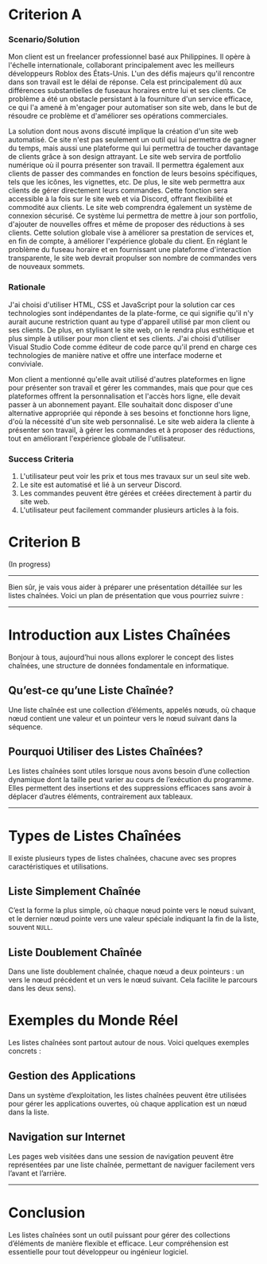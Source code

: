 # Criterion A

### Scenario/Solution

Mon client est un freelancer professionnel basé aux Philippines. Il opère à l'échelle internationale, collaborant principalement avec les meilleurs développeurs Roblox des États-Unis. L'un des défis majeurs qu'il rencontre dans son travail est le délai de réponse. Cela est principalement dû aux différences substantielles de fuseaux horaires entre lui et ses clients. Ce problème a été un obstacle persistant à la fourniture d'un service efficace, ce qui l'a amené à m'engager pour automatiser son site web, dans le but de résoudre ce problème et d'améliorer ses opérations commerciales.

La solution dont nous avons discuté implique la création d'un site web automatisé. Ce site n'est pas seulement un outil qui lui permettra de gagner du temps, mais aussi une plateforme qui lui permettra de toucher davantage de clients grâce à son design attrayant. Le site web servira de portfolio numérique où il pourra présenter son travail. Il permettra également aux clients de passer des commandes en fonction de leurs besoins spécifiques, tels que les icônes, les vignettes, etc. De plus, le site web permettra aux clients de gérer directement leurs commandes. Cette fonction sera accessible à la fois sur le site web et via Discord, offrant flexibilité et commodité aux clients. Le site web comprendra également un système de connexion sécurisé. Ce système lui permettra de mettre à jour son portfolio, d'ajouter de nouvelles offres et même de proposer des réductions à ses clients. Cette solution globale vise à améliorer sa prestation de services et, en fin de compte, à améliorer l'expérience globale du client. En réglant le problème du fuseau horaire et en fournissant une plateforme d'interaction transparente, le site web devrait propulser son nombre de commandes vers de nouveaux sommets.

### Rationale

J'ai choisi d'utiliser HTML, CSS et JavaScript pour la solution car ces technologies sont indépendantes de la plate-forme, ce qui signifie qu'il n'y aurait aucune restriction quant au type d'appareil utilisé par mon client ou ses clients. De plus, en stylisant le site web, on le rendra plus esthétique et plus simple à utiliser pour mon client et ses clients. J'ai choisi d'utiliser Visual Studio Code comme éditeur de code parce qu'il prend en charge ces technologies de manière native et offre une interface moderne et conviviale.

Mon client a mentionné qu'elle avait utilisé d'autres plateformes en ligne pour présenter son travail et gérer les commandes, mais que pour que ces plateformes offrent la personnalisation et l'accès hors ligne, elle devait passer à un abonnement payant. Elle souhaitait donc disposer d'une alternative appropriée qui réponde à ses besoins et fonctionne hors ligne, d'où la nécessité d'un site web personnalisé. Le site web aidera la cliente à présenter son travail, à gérer les commandes et à proposer des réductions, tout en améliorant l'expérience globale de l'utilisateur.

### Success Criteria

1. L'utilisateur peut voir les prix et tous mes travaux sur un seul site web.
2. Le site est automatisé et lié à un serveur Discord.
3. Les commandes peuvent être gérées et créées directement à partir du site web.
4. L'utilisateur peut facilement commander plusieurs articles à la fois.

# Criterion B

(In progress)


---

Bien sûr, je vais vous aider à préparer une présentation détaillée sur les listes chaînées. Voici un plan de présentation que vous pourriez suivre :

---

# Introduction aux Listes Chaînées

Bonjour à tous, aujourd’hui nous allons explorer le concept des listes chaînées, une structure de données fondamentale en informatique.

## Qu’est-ce qu’une Liste Chaînée?

Une liste chaînée est une collection d’éléments, appelés nœuds, où chaque nœud contient une valeur et un pointeur vers le nœud suivant dans la séquence.

## Pourquoi Utiliser des Listes Chaînées?

Les listes chaînées sont utiles lorsque nous avons besoin d’une collection dynamique dont la taille peut varier au cours de l’exécution du programme. Elles permettent des insertions et des suppressions efficaces sans avoir à déplacer d’autres éléments, contrairement aux tableaux.

---

# Types de Listes Chaînées

Il existe plusieurs types de listes chaînées, chacune avec ses propres caractéristiques et utilisations.

## Liste Simplement Chaînée

C’est la forme la plus simple, où chaque nœud pointe vers le nœud suivant, et le dernier nœud pointe vers une valeur spéciale indiquant la fin de la liste, souvent `NULL`.

## Liste Doublement Chaînée

Dans une liste doublement chaînée, chaque nœud a deux pointeurs : un vers le nœud précédent et un vers le nœud suivant. Cela facilite le parcours dans les deux sens).

# Exemples du Monde Réel

Les listes chaînées sont partout autour de nous. Voici quelques exemples concrets :

## Gestion des Applications

Dans un système d’exploitation, les listes chaînées peuvent être utilisées pour gérer les applications ouvertes, où chaque application est un nœud dans la liste.

## Navigation sur Internet

Les pages web visitées dans une session de navigation peuvent être représentées par une liste chaînée, permettant de naviguer facilement vers l’avant et l’arrière.

---

# Conclusion

Les listes chaînées sont un outil puissant pour gérer des collections d’éléments de manière flexible et efficace. Leur compréhension est essentielle pour tout développeur ou ingénieur logiciel.

